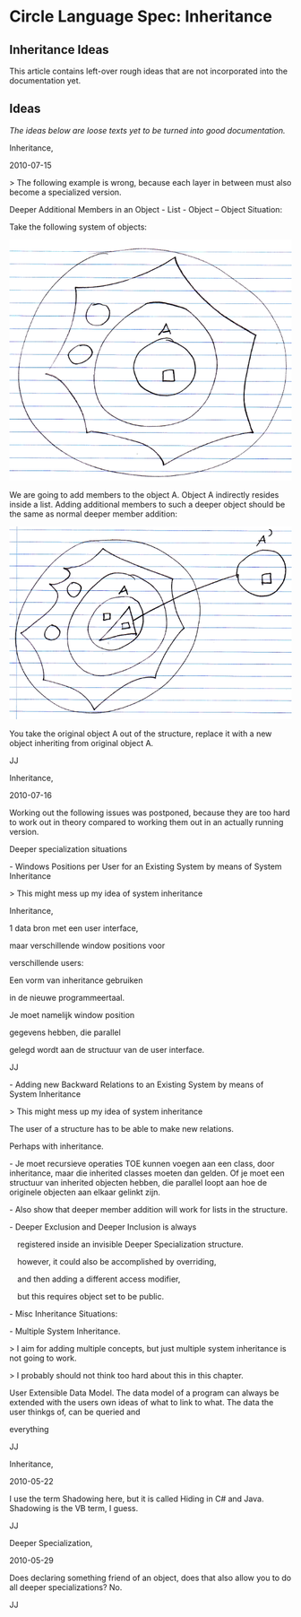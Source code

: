 ﻿Circle Language Spec: Inheritance
=================================

Inheritance Ideas
-----------------

This article contains left-over rough ideas that are not incorporated into the documentation yet.

## **Ideas**

*The ideas below are loose texts yet to be turned into good documentation.*


Inheritance,

2010-07-15

\> The following example is wrong, because each layer in between must also become a specialized version.

Deeper Additional Members in an Object - List - Object – Object Situation:

Take the following system of objects:

![](images/6.%20Inheritance%20Ideas.001.png)

We are going to add members to the object A. Object A indirectly resides inside a list. Adding additional members to such a deeper object should be the same as normal deeper member addition:

![](images/6.%20Inheritance%20Ideas.002.png)

You take the original object A out of the structure, replace it with a new object inheriting from original object A.

JJ

Inheritance,

2010-07-16

Working out the following issues was postponed, because they are too hard to work out in theory compared to working them out in an actually running version.

Deeper specialization situations

\- Windows Positions per User for an Existing System by means of System Inheritance

\> This might mess up my idea of system inheritance

Inheritance,



1 data bron met een user interface,

maar verschillende window positions voor

verschillende users:

Een vorm van inheritance gebruiken

in de nieuwe programmeertaal.

Je moet namelijk window position

gegevens hebben, die parallel

gelegd wordt aan de structuur van de user interface.



JJ

\- Adding new Backward Relations to an Existing System by means of System Inheritance

\> This might mess up my idea of system inheritance

The user of a structure has to be able to make new relations.

Perhaps with inheritance.

\- Je moet recursieve operaties TOE kunnen voegen aan een class, door inheritance, maar die inherited classes moeten dan gelden. Of je moet een structuur van inherited objecten hebben, die parallel loopt aan hoe de originele objecten aan elkaar gelinkt zijn.

\- Also show that deeper member addition will work for lists in the structure.

\- Deeper Exclusion and Deeper Inclusion is always

`  `registered inside an invisible Deeper Specialization structure.

`  `however, it could also be accomplished by overriding,

`  `and then adding a different access modifier,

`  `but this requires object set to be public.

\- Misc Inheritance Situations:

\- Multiple System Inheritance.

\> I aim for adding multiple concepts, but just multiple system inheritance is not going to work.

\> I probably should not think too hard about this in this chapter.

User Extensible Data Model. The data model of a program can always be extended with the users own ideas of what to link to what. The data the user thinkgs of, can be queried and

everything

JJ

Inheritance,

2010-05-22

I use the term Shadowing here, but it is called Hiding in C# and Java. Shadowing is the VB term, I guess.

JJ


Deeper Specialization,

2010-05-29

Does declaring something friend of an object, does that also allow you to do all deeper specializations? No.

JJ

